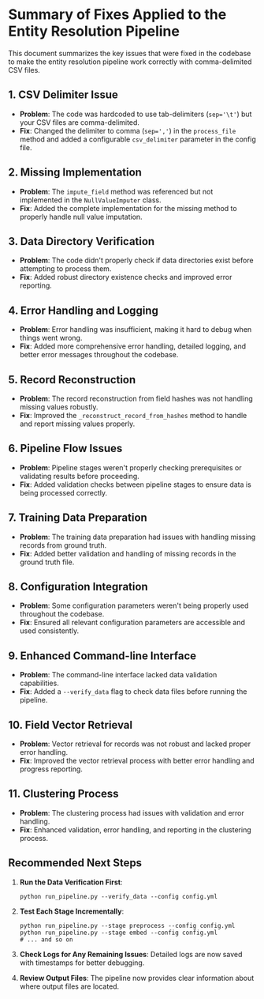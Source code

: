 # Summary of Fixes Applied to the Entity Resolution Pipeline

This document summarizes the key issues that were fixed in the codebase to make the entity resolution pipeline work correctly with comma-delimited CSV files.

## 1. CSV Delimiter Issue
- **Problem**: The code was hardcoded to use tab-delimiters (`sep='\t'`) but your CSV files are comma-delimited.
- **Fix**: Changed the delimiter to comma (`sep=','`) in the `process_file` method and added a configurable `csv_delimiter` parameter in the config file.

## 2. Missing Implementation
- **Problem**: The `impute_field` method was referenced but not implemented in the `NullValueImputer` class.
- **Fix**: Added the complete implementation for the missing method to properly handle null value imputation.

## 3. Data Directory Verification
- **Problem**: The code didn't properly check if data directories exist before attempting to process them.
- **Fix**: Added robust directory existence checks and improved error reporting.

## 4. Error Handling and Logging
- **Problem**: Error handling was insufficient, making it hard to debug when things went wrong.
- **Fix**: Added more comprehensive error handling, detailed logging, and better error messages throughout the codebase.

## 5. Record Reconstruction
- **Problem**: The record reconstruction from field hashes was not handling missing values robustly.
- **Fix**: Improved the `_reconstruct_record_from_hashes` method to handle and report missing values properly.

## 6. Pipeline Flow Issues
- **Problem**: Pipeline stages weren't properly checking prerequisites or validating results before proceeding.
- **Fix**: Added validation checks between pipeline stages to ensure data is being processed correctly.

## 7. Training Data Preparation
- **Problem**: The training data preparation had issues with handling missing records from ground truth.
- **Fix**: Added better validation and handling of missing records in the ground truth file.

## 8. Configuration Integration
- **Problem**: Some configuration parameters weren't being properly used throughout the codebase.
- **Fix**: Ensured all relevant configuration parameters are accessible and used consistently.

## 9. Enhanced Command-line Interface
- **Problem**: The command-line interface lacked data validation capabilities.
- **Fix**: Added a `--verify_data` flag to check data files before running the pipeline.

## 10. Field Vector Retrieval
- **Problem**: Vector retrieval for records was not robust and lacked proper error handling.
- **Fix**: Improved the vector retrieval process with better error handling and progress reporting.

## 11. Clustering Process
- **Problem**: The clustering process had issues with validation and error handling.
- **Fix**: Enhanced validation, error handling, and reporting in the clustering process.

## Recommended Next Steps

1. **Run the Data Verification First**:
   ```
   python run_pipeline.py --verify_data --config config.yml
   ```

2. **Test Each Stage Incrementally**:
   ```
   python run_pipeline.py --stage preprocess --config config.yml
   python run_pipeline.py --stage embed --config config.yml
   # ... and so on
   ```

3. **Check Logs for Any Remaining Issues**:
   Detailed logs are now saved with timestamps for better debugging.

4. **Review Output Files**:
   The pipeline now provides clear information about where output files are located.
